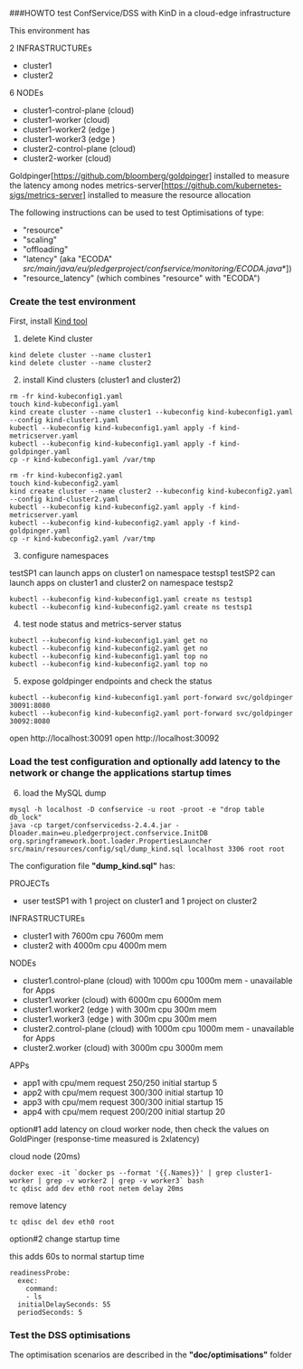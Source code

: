 ###HOWTO test ConfService/DSS with KinD in a cloud-edge infrastructure

This environment has

2 INFRASTRUCTUREs
- cluster1
- cluster2

6 NODEs 
- cluster1-control-plane (cloud)
- cluster1-worker        (cloud)
- cluster1-worker2       (edge )
- cluster1-worker3       (edge )
- cluster2-control-plane (cloud)
- cluster2-worker        (cloud)

Goldpinger[https://github.com/bloomberg/goldpinger] installed to measure the latency among nodes
metrics-server[https://github.com/kubernetes-sigs/metrics-server] installed to measure the resource allocation

The following instructions can be used to test Optimisations of type:
- "resource"
- "scaling"
- "offloading"
- "latency" (aka "ECODA" **src/main/java/eu/pledgerproject/confservice/monitoring/ECODA*.java**])
- "resource_latency" (which combines "resource" with "ECODA")

### Create the test environment
First, install [Kind tool](https://kind.sigs.k8s.io/docs/user/quick-start/)


1) delete Kind cluster

```
kind delete cluster --name cluster1
kind delete cluster --name cluster2
```
2) install Kind clusters (cluster1 and cluster2)

```
rm -fr kind-kubeconfig1.yaml
touch kind-kubeconfig1.yaml
kind create cluster --name cluster1 --kubeconfig kind-kubeconfig1.yaml --config kind-cluster1.yaml
kubectl --kubeconfig kind-kubeconfig1.yaml apply -f kind-metricserver.yaml
kubectl --kubeconfig kind-kubeconfig1.yaml apply -f kind-goldpinger.yaml
cp -r kind-kubeconfig1.yaml /var/tmp

rm -fr kind-kubeconfig2.yaml
touch kind-kubeconfig2.yaml
kind create cluster --name cluster2 --kubeconfig kind-kubeconfig2.yaml --config kind-cluster2.yaml
kubectl --kubeconfig kind-kubeconfig2.yaml apply -f kind-metricserver.yaml
kubectl --kubeconfig kind-kubeconfig2.yaml apply -f kind-goldpinger.yaml
cp -r kind-kubeconfig2.yaml /var/tmp

```

3) configure namespaces 

testSP1 can launch apps on cluster1 on namespace testsp1
testSP2 can launch apps on cluster1 and cluster2 on namespace testsp2

```
kubectl --kubeconfig kind-kubeconfig1.yaml create ns testsp1
kubectl --kubeconfig kind-kubeconfig2.yaml create ns testsp1
```
4) test node status and metrics-server status

```
kubectl --kubeconfig kind-kubeconfig1.yaml get no
kubectl --kubeconfig kind-kubeconfig2.yaml get no
kubectl --kubeconfig kind-kubeconfig1.yaml top no
kubectl --kubeconfig kind-kubeconfig2.yaml top no
```
5) expose goldpinger endpoints and check the status

```
kubectl --kubeconfig kind-kubeconfig1.yaml port-forward svc/goldpinger 30091:8080
kubectl --kubeconfig kind-kubeconfig2.yaml port-forward svc/goldpinger 30092:8080
```
open http://localhost:30091
open http://localhost:30092


###  Load the test configuration and optionally add latency to the network or change the applications startup times

6) load the MySQL dump

```
mysql -h localhost -D confservice -u root -proot -e "drop table db_lock"
java -cp target/confservicedss-2.4.4.jar -Dloader.main=eu.pledgerproject.confservice.InitDB org.springframework.boot.loader.PropertiesLauncher src/main/resources/config/sql/dump_kind.sql localhost 3306 root root

```

The configuration file **"dump_kind.sql"** has:

PROJECTs
- user testSP1 with 1 project on cluster1 and 1 project on cluster2

INFRASTRUCTUREs
- cluster1 with 7600m cpu 7600m mem
- cluster2 with 4000m cpu 4000m mem

NODEs 
- cluster1.control-plane (cloud) with 1000m cpu 1000m mem - unavailable for Apps
- cluster1.worker        (cloud) with 6000m cpu 6000m mem
- cluster1.worker2       (edge ) with  300m cpu  300m mem
- cluster1.worker3       (edge ) with  300m cpu  300m mem
- cluster2.control-plane (cloud) with 1000m cpu 1000m mem - unavailable for Apps
- cluster2.worker        (cloud) with 3000m cpu 3000m mem

APPs
- app1 with cpu/mem request 250/250 initial startup  5 
- app2 with cpu/mem request 300/300 initial startup 10
- app3 with cpu/mem request 300/300 initial startup 15
- app4 with cpu/mem request 200/200 initial startup 20


option#1 add latency on cloud worker node, then check the values on GoldPinger (response-time measured is 2xlatency)

cloud node (20ms)

```
docker exec -it `docker ps --format '{{.Names}}' | grep cluster1-worker | grep -v worker2 | grep -v worker3` bash
tc qdisc add dev eth0 root netem delay 20ms
```

remove latency

```
tc qdisc del dev eth0 root
```

option#2 change startup time

this adds 60s to normal startup time

```
readinessProbe:
  exec:
    command:
    - ls
  initialDelaySeconds: 55
  periodSeconds: 5
```

### Test the DSS optimisations
The optimisation scenarios are described in the **"doc/optimisations"** folder

